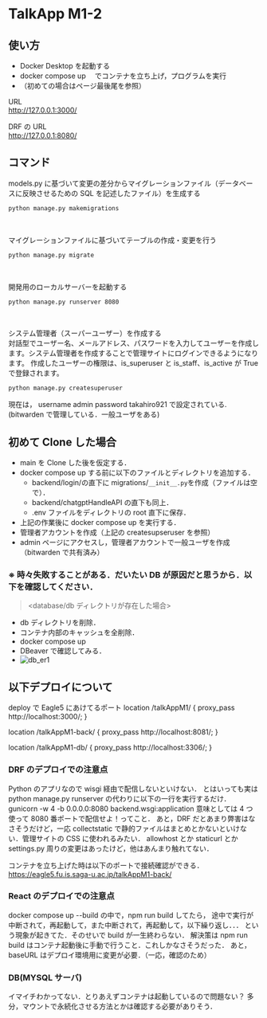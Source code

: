 # TalkApp M1-2

## 使い方

- Docker Desktop を起動する
- docker compose up 　でコンテナを立ち上げ，プログラムを実行
- （初めての場合はページ最後尾を参照）

URL<br>
http://127.0.0.1:3000/

DRF の URL<br>
http://127.0.0.1:8080/

## コマンド

models.py に基づいて変更の差分からマイグレーションファイル（データベースに反映させるための SQL を記述したファイル）を生成する

```sh
python manage.py makemigrations
```

<br>

マイグレーションファイルに基づいてテーブルの作成・変更を行う

```sh
python manage.py migrate
```

<br>

開発用のローカルサーバーを起動する

```sh
python manage.py runserver 8080
```

<br>

システム管理者（スーパーユーザー）を作成する<br>
対話型でユーザー名、メールアドレス、パスワードを入力してユーザーを作成します。システム管理者を作成することで管理サイトにログインできるようになります。
作成したユーザーの権限は、is_superuser と is_staff、is_active が True で登録されます。

```sh
python manage.py createsuperuser
```

現在は，
username admin
password takahiro921
で設定されている.(bitwarden で管理している．一般ユーザをある)

## 初めて Clone した場合

- main を Clone した後を仮定する．
- docker compose up する前に以下のファイルとディレクトリを追加する．
  - backend/login/の直下に migrations/`__init__.py`を作成（ファイルは空で）．
  - backend/chatgptHandleAPI の直下も同上．
  - .env ファイルをディレクトリの root 直下に保存．
- 上記の作業後に docker compose up を実行する．
- 管理者アカウントを作成（上記の createsupseruser を参照）
- admin ページにアクセスし，管理者アカウントで一般ユーザを作成（bitwarden で共有済み）

### ※ 時々失敗することがある．だいたい DB が原因だと思うから．以下を確認してください．

> <database/db ディレクトリが存在した場合>

- db ディレクトリを削除．
- コンテナ内部のキャッシュを全削除．
- docker compose up
- DBeaver で確認してみる．
- ![db_er1](https://github.com/KusumotoTakahiro/talkAppM1-2/assets/99956025/90344c68-ef4e-4dd8-bb38-bcbf0f233505)

## 以下デプロイについて

deploy で Eagle5 にあけてるポート
location /talkAppM1/ {
proxy_pass http://localhost:3000/;
}

location /talkAppM1-back/ {
proxy_pass http://localhost:8081/;
}

location /talkAppM1-db/ {
proxy_pass http://localhost:3306/;
}

### DRF のデプロイでの注意点

Python のアプリなので wisgi 経由で配信しないといけない．
とはいっても実は python manage.py runserver の代わりに以下の一行を実行するだけ．
gunicorn -w 4 -b 0.0.0.0:8080 backend.wsgi:application
意味としては 4 つ使って 8080 番ポートで配信せよ！ってこと．
あと，DRF だとあまり弊害はなさそうだけど，一応 collectstatic で静的ファイルはまとめとかないといけない．管理サイトの CSS に使われるみたい．
allowhost とか staticurl とか settings.py 周りの変更はあったけど，他はあんまり触れてない．

コンテナを立ち上げた時は以下のポートで接続確認ができる．
https://eagle5.fu.is.saga-u.ac.jp/talkAppM1-back/

### React のデプロイでの注意点

docker compose up --build の中で，npm run build してたら，
途中で実行が中断されて，再起動して，また中断されて，再起動して，以下繰り返し．．．
という現象が起きてた．そのせいで build が一生終わらない．
解決策は npm run build はコンテナ起動後に手動で行うこと．これしかなさそうだった．
あと，baseURL はデプロイ環境用に変更が必要．（一応，確認のため）

### DB(MYSQL サーバ)

イマイチわかってない．とりあえずコンテナは起動しているので問題ない？
多分，マウントで永続化させる方法とかは確認する必要がありそう．
